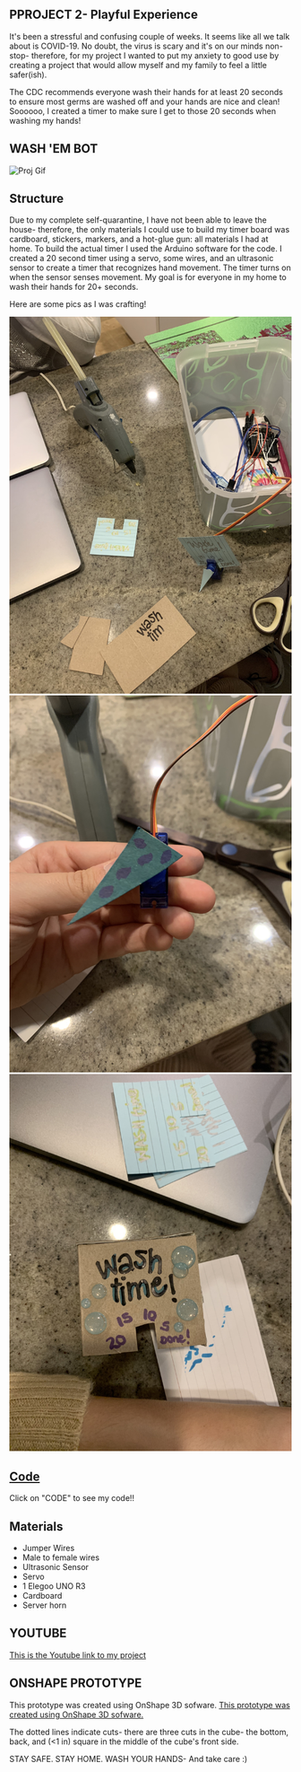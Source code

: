 ## PPROJECT 2- Playful Experience 

It's been a stressful and confusing couple of weeks. It seems like all we talk about is COVID-19. No doubt, the virus is scary and it's on our minds non-stop- therefore, for my project I wanted to put my anxiety to good use by creating a project that would allow myself and my family to feel a little safer(ish). 

The CDC recommends everyone wash their hands for at least 20 seconds to ensure most germs are washed off and your hands are nice and clean! Soooooo, I created a timer to make sure I get to those 20 seconds when washing my hands! 

## WASH 'EM BOT

![Proj Gif](/proj2.gif)
 

## Structure

Due to my complete self-quarantine, I have not been able to leave the house- therefore, the only materials I could use to build my timer board was cardboard, stickers, markers, and a hot-glue gun: all materials I had at home. To build the actual timer I used the Arduino software for the code. I created a 20 second timer using a servo, some wires, and an ultrasonic sensor to create a timer that recognizes hand movement. The timer turns on when the sensor senses movement. My goal is for everyone in my home to wash their hands for 20+ seconds. 

Here are some pics as I was crafting! 

![Image1](/image1.jpg)
![Image2](/image2.jpg)
![Image3](/image3.jpg)


## [Code](/wash_timer2.ino)
Click on "CODE" to see my code!! 


## Materials

* Jumper Wires
* Male to female wires
* Ultrasonic Sensor 
* Servo
* 1 Elegoo UNO R3
* Cardboard 
* Server horn

## YOUTUBE

[This is the Youtube link to my project](https://youtu.be/8GHer7EE9Ng "Timer Youtube Video")

## ONSHAPE PROTOTYPE

This prototype was created using OnShape 3D sofware. 
[This prototype was created using OnShape 3D sofware.](https://cad.onshape.com/documents/c1236d044a9114e1e5bf3d73/w/919ba9e70ec92b83b01069eb/e/c19d85469ad34c92f6a5c510 "OnShape Design")

The dotted lines indicate cuts- there are three cuts in the cube- the bottom, back, and (<1 in) square in the middle of the cube's front side.  

STAY SAFE. STAY HOME. WASH YOUR HANDS-  And take care :) 



